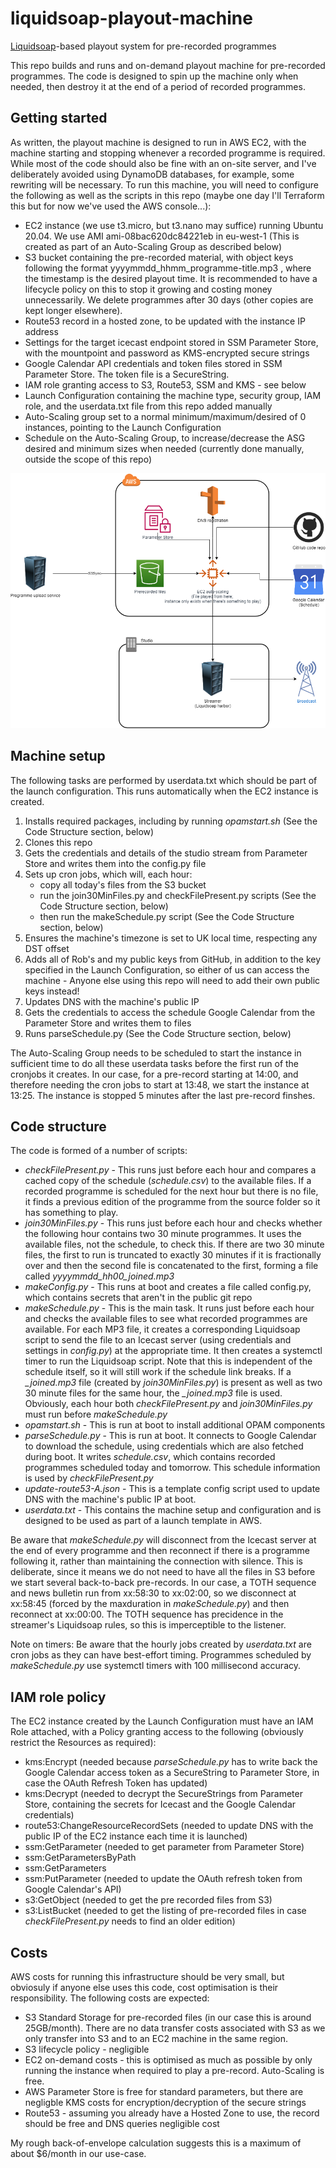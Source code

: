 # liquidsoap-playout-machine
[Liquidsoap](https://www.liquidsoap.info/)-based playout system for pre-recorded programmes

This repo builds and runs and on-demand playout machine for pre-recorded programmes. The code is designed to spin up the machine only when needed, then destroy it at the end of a period of recorded programmes.

## Getting started
As written, the playout machine is designed to run in AWS EC2, with the machine starting and stopping whenever a recorded programme is required. While most of the code should also be fine with an on-site server, and I've deliberately avoided using DynamoDB databases, for example, some rewriting will be necessary.
To run this machine, you will need to configure the following as well as the scripts in this repo (maybe one day I'll Terraform this but for now we've used the AWS console...):
 
- EC2 instance (we use t3.micro, but t3.nano may suffice) running Ubuntu 20.04. We use AMI ami-08bac620dc84221eb in eu-west-1 (This is created as part of an Auto-Scaling Group as described below)
- S3 bucket containing the pre-recorded material, with object keys following the format yyyymmdd_hhmm_programme-title.mp3 , where the timestamp is the desired playout time. It is recommended to have a lifecycle policy on this to stop it growing and costing money unnecessarily. We delete programmes after 30 days (other copies are kept longer elsewhere).
- Route53 record in a hosted zone, to be updated with the instance IP address
- Settings for the target icecast endpoint stored in SSM Parameter Store, with the mountpoint and password as KMS-encrypted secure strings
- Google Calendar API credentials and token files stored in SSM Parameter Store. The token file is a SecureString. 
- IAM role granting access to S3, Route53, SSM and KMS - see below
- Launch Configuration containing the machine type, security group, IAM role, and the userdata.txt file from this repo added manually
- Auto-Scaling group set to a normal minimum/maximum/desired of 0 instances, pointing to the Launch Configuration
- Schedule on the Auto-Scaling Group, to increase/decrease the ASG desired and minimum sizes when needed (currently done manually, outside the scope of this repo)

![Architecture diagram](https://github.com/Cambridge105/liquidsoap-playout-machine/blob/main/playout.png?raw=true)

## Machine setup
The following tasks are performed by userdata.txt which should be part of the launch configuration. This runs automatically when the EC2 instance is created.
1. Installs required packages, including by running *opamstart.sh*  (See the Code Structure section, below)
2. Clones this repo
3. Gets the credentials and details of the studio stream from Parameter Store and writes them into the config.py file
4. Sets up cron jobs, which will, each hour:
   - copy all today's files from the S3 bucket 
   - run the join30MinFiles.py and checkFilePresent.py scripts (See the Code Structure section, below)
   - then run the makeSchedule.py script (See the Code Structure section, below)
5. Ensures the machine's timezone is set to UK local time, respecting any DST offset
6. Adds all of Rob's and my public keys from GitHub, in addition to the key specified in the Launch Configuration, so either of us can access the machine - Anyone else using this repo will need to add their own public keys instead!
7. Updates DNS with the machine's public IP
8. Gets the credentials to access the schedule Google Calendar from the Parameter Store and writes them to files
9. Runs parseSchedule.py (See the Code Structure section, below)

The Auto-Scaling Group needs to be scheduled to start the instance in sufficient time to do all these userdata tasks before the first run of the cronjobs it creates. In our case, for a pre-record starting at 14:00, and therefore needing the cron jobs to start at 13:48, we start the instance at 13:25. The instance is stopped 5 minutes after the last pre-record finshes.

## Code structure
The code is formed of a number of scripts:

 - *checkFilePresent.py* - This runs just before each hour and compares a cached copy of the schedule (*schedule.csv*) to the available files. If a recorded programme is scheduled for the next hour but there is no file, it finds a previous edition of the programme from the source folder so it has something to play.
 - *join30MinFiles.py* - This runs just before each hour and checks whether the following hour contains two 30 minute programmes. It uses the available files, not the schedule, to check this. If there are two 30 minute files, the first to run is truncated to exactly 30 minutes if it is fractionally over and then the second file is concatenated to the first, forming a file called *yyyymmdd_hh00_joined.mp3* 
 -  *makeConfig.py* - This runs at boot and creates a file called config.py, which contains secrets that aren't in the public git repo
 - *makeSchedule.py* - This is the main task. It runs just before each hour and checks the available files to see what recorded programmes are available. For each MP3 file, it creates a corresponding Liquidsoap script to send the file to an Icecast server (using credentials and settings in *config.py*) at the appropriate time. It then creates a systemctl timer to run the Liquidsoap script. Note that this is independent of the schedule itself, so it will still work if the schedule link breaks. If a *_joined.mp3* file (created by *join30MinFiles.py*) is present as well as two 30 minute files for the same hour, the *_joined.mp3* file is used. Obviously, each hour both *checkFilePresent.py* and *join30MinFiles.py* must run before *makeSchedule.py*
 - *opamstart.sh* - This is run at boot to install additional OPAM components
 - *parseSchedule.py* - This is run at boot. It connects to Google Calendar to download the schedule, using credentials which are also fetched during boot. It writes *schedule.csv*, which contains recorded programmes scheduled today and tomorrow. This schedule information is used by *checkFilePresent.py*
 - *update-route53-A.json* - This is a template config script used to update DNS with the machine's public IP at boot.
 - *userdata.txt* - This contains the machine setup and configuration and is designed to be used as part of a launch template in AWS. 

Be aware that *makeSchedule.py* will disconnect from the Icecast server at the end of every programme and then reconnect if there is a programme following it, rather than maintaining the connection with silence. This is deliberate, since it means we do not need to have all the files in S3 before we start several back-to-back pre-records. In our case, a TOTH sequence and news bulletin run from xx:58:30 to xx:02:00, so we disconnect at xx:58:45 (forced by the maxduration in *makeSchedule.py*) and then reconnect at xx:00:00. The TOTH sequence has precidence in the streamer's Liquidsoap rules, so this is imperceptible to the listener. 

Note on timers: Be aware that the hourly jobs created by *userdata.txt* are cron jobs as they can have best-effort timing. Programmes scheduled by *makeSchedule.py* use systemctl timers with 100 millisecond accuracy. 

## IAM role policy 
The EC2 instance created by the Launch Configuration must have an IAM Role attached, with a Policy granting access to the following (obviously restrict the Resources as required):
- kms:Encrypt (needed because *parseSchedule.py* has to write back the Google Calendar access token as a SecureString to Parameter Store, in case the OAuth Refresh Token has updated)
- kms:Decrypt (needed to decrypt the SecureStrings from Parameter Store, containing the secrets for Icecast and the Google Calendar credentials)
- route53:ChangeResourceRecordSets (needed to update DNS with the public IP of the EC2 instance each time it is launched)
- ssm:GetParameter (needed to get parameter from Parameter Store)
- ssm:GetParametersByPath
- ssm:GetParameters
- ssm:PutParameter (needed to update the OAuth refresh token from Google Calendar's API)
- s3:GetObject (needed to get the pre recorded files from S3)
- s3:ListBucket (needed to get the listing of pre-recorded files in case *checkFilePresent.py* needs to find an older edition)

## Costs
AWS costs for running this infrastructure should be very small, but obviosuly if anyone else uses this code, cost optimisation is their responsibility. The following costs are expected:
- S3 Standard Storage for pre-recorded files (in our case this is around 25GB/month). There are no data transfer costs associated with S3 as we only transfer into S3 and to an EC2 machine in the same region.
- S3 lifecycle policy - negligible
- EC2 on-demand costs - this is optimised as much as possible by only running the instance when required to play a pre-record. Auto-Scaling is free. 
- AWS Parameter Store is free for standard parameters, but there are negligble KMS costs for encryption/decryption of the secure strings
- Route53 - assuming you already have a Hosted Zone to use, the record should be free and DNS queries negligible cost

My rough back-of-envelope calculation suggests this is a maximum of about $6/month in our use-case.
